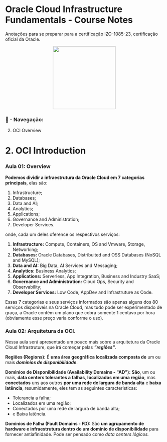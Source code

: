 # Oracle Cloud Infrastructure Fundamentals - Course Notes
Anotações para se preparar para a certificação IZO-1085-23, certificação oficial da Oracle.


<div style="display: flex; justify-content: center">
    <img src="https://images.credly.com/images/27db49f3-8bae-4314-8a84-884935b569db/50_Oracle_Cloud_Infrastructure.png" width="200"/>
</div>

### 🧭 - Navegação:
2. OCI Overview

###
# 2. OCI Introduction

### Aula 01: Overview

**Podemos dividir a infraestrutura da Oracle Cloud em 7 categorias principais**, elas são:

1. Infrastructure;
2. Databases;
3. Data and AI;
4. Analytics;
5. Applications;
6. Governance and Administration;
7. Developer Services.

onde, cada um deles oference os respectivos serviços:

1. **Infrastructure:** Compute, Containers, OS and Vmware, Storage, Networking;
2. **Databases:** Oracle Databases, Distribuited and OSS Databases (NoSQL and MySQL);
3. **Data and AI:** Big Data, AI Services and Messaging; 
4. **Analytics:** Business Analytics;
5. **Applications:** Serverless, App Integration, Business and Industry SaaS;
6. **Governance and Administration:** Cloud Ops, Security and Observability;
7. **Developer Services:** Low Code, AppDev and Infrastruture as Code.

Essas 7 categorias e seus serviços informados são apenas alguns dos 80 serviços disponiveis na Oracle Cloud, mas tudo pode ser experimentado de graça, a Oracle contém um plano que cobra somente 1 centavo por hora (obviamente esse preço varia conforme o uso).

### Aula 02: Arquitetura da OCI.

Nessa aula será apresentado um pouco mais sobre a arquitetura da Oracle Cloud Infrastruture, que irá começar pelas ***"regiões"***.

**Regiões (Regions):** É **uma área geográfica localizada composta de** um ou mais ***domìnios de disponibilidade***.

**Domìnios de Disponibilidade (Availability Domains - "AD"):** **São**, um ou mais, **data centers tolerantes a falhas**, **localizados em uma região**, mas **conectados** uns aos outros **por uma rede de largura de banda alta** e **baixa latência**, resumidamente, eles tem as seguintes caracteristicas:

- Tolerancia a falha;
- Localizados em uma região;
- Conectados por uma rede de largura de banda alta;
- e Baixa latência.

**Dominios de Falha (Fault Domains - FD):** São **um agrupamento de hardware e infraestrutura dentro de um dominio de disponibilidade** para fornecer antiafinidade. Pode ser pensado como *data centers lógicos.*